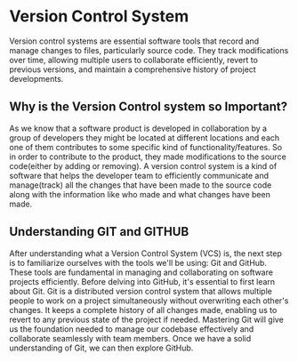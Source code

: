 # Version Control System

Version control systems are essential software tools that record and manage changes to files, particularly source code. They track modifications over time, allowing multiple users to collaborate efficiently, revert to previous versions, and maintain a comprehensive history of project developments.

## Why is the Version Control system so Important?

As we know that a software product is developed in collaboration by a group of developers they might be located at different locations and each one of them contributes to some specific kind of functionality/features. So in order to contribute to the product, they made modifications to the source code(either by adding or removing). A version control system is a kind of software that helps the developer team to efficiently communicate and manage(track) all the changes that have been made to the source code along with the information like who made and what changes have been made.

## Understanding GIT and GITHUB

After understanding what a Version Control System (VCS) is, the next step is to familiarize ourselves with the tools we'll be using: Git and GitHub. These tools are fundamental in managing and collaborating on software projects efficiently. Before delving into GitHub, it's essential to first learn about Git. Git is a distributed version control system that allows multiple people to work on a project simultaneously without overwriting each other's changes. It keeps a complete history of all changes made, enabling us to revert to any previous state of the project if needed. Mastering Git will give us the foundation needed to manage our codebase effectively and collaborate seamlessly with team members. Once we have a solid understanding of Git, we can then explore GitHub.
